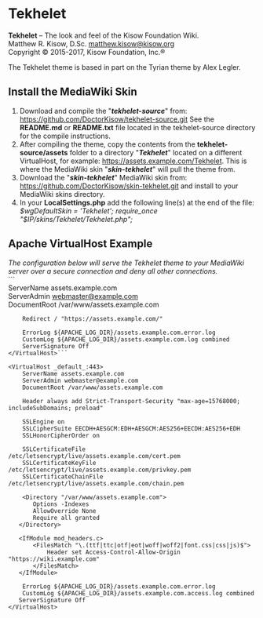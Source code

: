 # Tekhelet

**Tekhelet** – The look and feel of the Kisow Foundation Wiki.  
Matthew R. Kisow, D.Sc. <matthew.kisow@kisow.org>  
Copyright &copy; 2015-2017, Kisow Foundation, Inc.&reg;

The Tekhelet theme is based in part on the Tyrian theme by Alex Legler.

## Install the MediaWiki Skin
1. Download and compile the "_**tekhelet-source**_" from: https://github.com/DoctorKisow/tekhelet-source.git
   See the **README.md** or **README.txt** file located in the tekhelet-source directory for the compile instructions.
2. After compiling the theme, copy the contents from the **tekhelet-source/assets** folder to a directory
   "_**Tekhelet**_" located on a different VirtualHost, for example: https://assets.example.com/Tekhelet.  This
   is where the MediaWiki skin "_**skin-tekhelet**_" will pull the theme from.
3. Download the "_**skin-tekhelet**_" MediaWiki skin from: https://github.com/DoctorKisow/skin-tekhelet.git
   and install to your MediaWiki skins directory.
4. In your **LocalSettings.php** add the following line(s) at the end of the file:  
   _$wgDefaultSkin = 'Tekhelet';  
   require_once "$IP/skins/Tekhelet/Tekhelet.php";_  

## Apache VirtualHost Example
_The configuration below will serve the Tekhelet theme to your MediaWiki server over a secure connection and deny all other connections._  
    ```<VirtualHost _default_:80>  
        ServerName assets.example.com  
        ServerAdmin webmaster@example.com  
        DocumentRoot /var/www/assets.example.com  

        Redirect / "https://assets.example.com/"  

        ErrorLog ${APACHE_LOG_DIR}/assets.example.com.error.log  
        CustomLog ${APACHE_LOG_DIR}/assets.example.com.log combined  
        ServerSignature Off  
    </VirtualHost>```  

`<VirtualHost _default_:443>`  
`    ServerName assets.example.com`  
`    ServerAdmin webmaster@example.com`  
`    DocumentRoot /var/www/assets.example.com`  

`    Header always add Strict-Transport-Security "max-age=15768000; includeSubDomains; preload"`  

`    SSLEngine on`  
`    SSLCipherSuite EECDH+AESGCM:EDH+AESGCM:AES256+EECDH:AES256+EDH`  
`    SSLHonorCipherOrder on`  

`    SSLCertificateFile /etc/letsencrypt/live/assets.example.com/cert.pem`  
`    SSLCertificateKeyFile /etc/letsencrypt/live/assets.example.com/privkey.pem`  
`    SSLCertificateChainFile /etc/letsencrypt/live/assets.example.com/chain.pem`  

`    <Directory "/var/www/assets.example.com">`  
`		Options -Indexes`  
`		AllowOverride None`  
`		Require all granted`  
`	</Directory>`  

`	<IfModule mod_headers.c>`  
`		<FilesMatch "\.(ttf|ttc|otf|eot|woff|woff2|font.css|css|js)$">`  
`			Header set Access-Control-Allow-Origin "https://wiki.example.com"`  
`		</FilesMatch>`  
`	</IfModule>`  

`    ErrorLog ${APACHE_LOG_DIR}/assets.example.com.error.log`  
`    CustomLog ${APACHE_LOG_DIR}/assets.example.com.access.log combined`  
`	ServerSignature Off`  
`</VirtualHost>`
